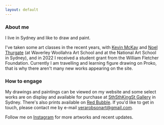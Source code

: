 ```yaml
---
layout: default
---
```


<h3>About me</h3>

<p>I live in Sydney and like to draw and paint.</p>

<p>I've taken some art classes in the recent years, with <a href = "https://kevinmckayart.com/">Kevin McKay</a> and <a href="https://thefoldsouthernhighlands.com.au/the-guide/a-good-read-artist-noel-thurgate.html">Noel Thurgate</a> (at Waverley Woollahra Art School and at the National Art School in Sydney), and in 2022 I received a student grant from the William Fletcher Foundation. Currently I am travelling and learning figure drawing on Proko, that is why there aren't many new works appearing on the site.</p>

<h3>How to engage</h3>

<p>My drawings and paintings can be viewed on my website and some select works are on display and available for purchase at <a href="https://www.sthsthkingst.com/">SthSthKingSt Gallery</a> in Sydney. There's also prints available on <a href="https://www.redbubble.com/people/verarobsonart/shop">Red Bubble</a>. If you'd like to get in touch, please contact me by e-mail <a href = "mailto:verarobsonart@gmail.com">verarobsonart@gmail.com</a>.</p>

<p>Follow me on <a href="https://www.instagram.com/verarobsonart/">Instagram</a> for more artworks and recent updates.</p>



